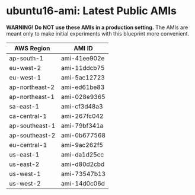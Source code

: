 # ubuntu16-ami: Latest Public AMIs

**WARNING! Do NOT use these AMIs in a production setting.** The AMIs are meant only to make initial experiments with this blueprint more convenient.

| AWS Region | AMI ID |
| ---------- | ------ |
| ap-south-1 | ami-41ee902e |
| eu-west-2 | ami-11ddcb75 |
| eu-west-1 | ami-5ac12723 |
| ap-northeast-2 | ami-ed61be83 |
| ap-northeast-1 | ami-028e9365 |
| sa-east-1 | ami-cf3d48a3 |
| ca-central-1 | ami-267fc042 |
| ap-southeast-1 | ami-79bf341a |
| ap-southeast-2 | ami-0b677568 |
| eu-central-1 | ami-9ac262f5 |
| us-east-1 | ami-da1d25cc |
| us-east-2 | ami-d80d2cbd |
| us-west-1 | ami-73547b13 |
| us-west-2 | ami-14d0c06d |
